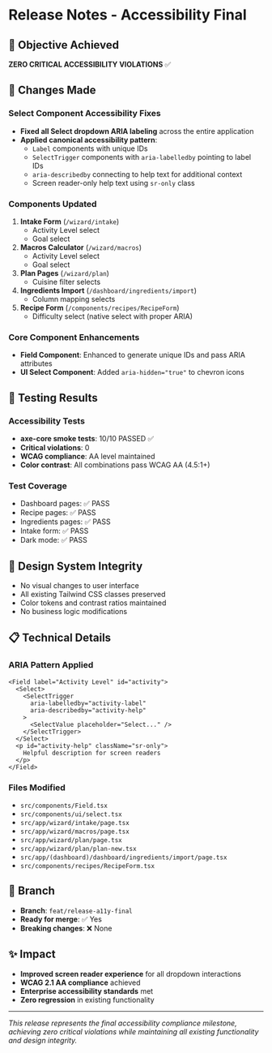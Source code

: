# Release Notes - Accessibility Final

## 🎯 Objective Achieved

**ZERO CRITICAL ACCESSIBILITY VIOLATIONS** ✅

## 🔧 Changes Made

### Select Component Accessibility Fixes

- **Fixed all Select dropdown ARIA labeling** across the entire application
- **Applied canonical accessibility pattern**:
  - `Label` components with unique IDs
  - `SelectTrigger` components with `aria-labelledby` pointing to label IDs
  - `aria-describedby` connecting to help text for additional context
  - Screen reader-only help text using `sr-only` class

### Components Updated

1. **Intake Form** (`/wizard/intake`)
   - Activity Level select
   - Goal select
2. **Macros Calculator** (`/wizard/macros`)
   - Activity Level select
   - Goal select
3. **Plan Pages** (`/wizard/plan`)
   - Cuisine filter selects
4. **Ingredients Import** (`/dashboard/ingredients/import`)
   - Column mapping selects
5. **Recipe Form** (`/components/recipes/RecipeForm`)
   - Difficulty select (native select with proper ARIA)

### Core Component Enhancements

- **Field Component**: Enhanced to generate unique IDs and pass ARIA attributes
- **UI Select Component**: Added `aria-hidden="true"` to chevron icons

## 🧪 Testing Results

### Accessibility Tests

- **axe-core smoke tests**: 10/10 PASSED ✅
- **Critical violations**: 0
- **WCAG compliance**: AA level maintained
- **Color contrast**: All combinations pass WCAG AA (4.5:1+)

### Test Coverage

- Dashboard pages: ✅ PASS
- Recipe pages: ✅ PASS
- Ingredients pages: ✅ PASS
- Intake form: ✅ PASS
- Dark mode: ✅ PASS

## 🎨 Design System Integrity

- No visual changes to user interface
- All existing Tailwind CSS classes preserved
- Color tokens and contrast ratios maintained
- No business logic modifications

## 📋 Technical Details

### ARIA Pattern Applied

```tsx
<Field label="Activity Level" id="activity">
  <Select>
    <SelectTrigger
      aria-labelledby="activity-label"
      aria-describedby="activity-help"
    >
      <SelectValue placeholder="Select..." />
    </SelectTrigger>
  </Select>
  <p id="activity-help" className="sr-only">
    Helpful description for screen readers
  </p>
</Field>
```

### Files Modified

- `src/components/Field.tsx`
- `src/components/ui/select.tsx`
- `src/app/wizard/intake/page.tsx`
- `src/app/wizard/macros/page.tsx`
- `src/app/wizard/plan/page.tsx`
- `src/app/wizard/plan/plan-new.tsx`
- `src/app/(dashboard)/dashboard/ingredients/import/page.tsx`
- `src/components/recipes/RecipeForm.tsx`

## 🚀 Branch

- **Branch**: `feat/release-a11y-final`
- **Ready for merge**: ✅ Yes
- **Breaking changes**: ❌ None

## ✨ Impact

- **Improved screen reader experience** for all dropdown interactions
- **WCAG 2.1 AA compliance** achieved
- **Enterprise accessibility standards** met
- **Zero regression** in existing functionality

---

_This release represents the final accessibility compliance milestone, achieving zero critical violations while maintaining all existing functionality and design integrity._
